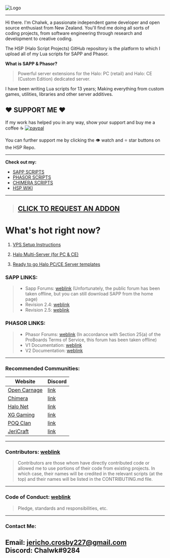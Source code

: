 ![Logo](https://i.imgur.com/t0W5aJe.png)

- - - - 

Hi there. I'm Chalwk, a passionate independent game developer and open source enthusiast from New Zealand. You'll find
me doing all sorts of coding projects, from software engineering through research and development to creative coding.

The HSP (Halo Script Projects) GitHub repository is the platform to which I upload all of my Lua scripts for SAPP and
Phasor.

**What is SAPP & Phasor?**
> Powerful server extensions for the Halo: PC (retail) and Halo: CE (Custom Edition) dedicated server.

I have been writing Lua scripts for 13 years; Making everything from custom games, utilities, libraries and other server
additives.

## ❤️ SUPPORT ME️ ❤️

If my work has helped you in any way, show your support and buy me a coffee :coffee:
[![paypal](https://www.paypalobjects.com/en_US/i/btn/btn_donateCC_LG.gif)](https://www.paypal.com/cgi-bin/webscr?cmd=_s-xclick&hosted_button_id=X6VNRT8N4JEPS&source=url)

You can further support me by clicking the 👁️ watch and ⭐ star buttons on the HSP Repo.

----

**Check out my:**

* [SAPP SCRIPTS](https://github.com/Chalwk77/HALO-SCRIPT-PROJECTS/tree/master/SAPP%20SCRIPTS)
* [PHASOR SCRIPTS](https://github.com/Chalwk77/HALO-SCRIPT-PROJECTS/tree/master/PHASOR%20SCRIPTS)
* [CHIMERA SCRIPTS](https://github.com/Chalwk77/HALO-SCRIPT-PROJECTS/tree/master/CHIMERA/GLOBAL)
* [HSP WIKI](https://github.com/Chalwk77/HALO-SCRIPT-PROJECTS/wiki)

----

> ## [CLICK TO REQUEST AN ADDON](https://github.com/Chalwk77/HALO-SCRIPT-PROJECTS/issues/new?template=feature_request.md)

# What's hot right now?

1. [VPS Setup Instructions](https://github.com/Chalwk77/HALO-SCRIPT-PROJECTS/blob/master/Miscellaneous/VPS%20Setup%20Instructions.md)

2. [Halo Multi-Server (for PC & CE)](https://github.com/Chalwk77/HALO-SCRIPT-PROJECTS/releases/tag/multi-server)

3. [Ready to go Halo PC/CE Server templates](https://github.com/Chalwk77/HALO-SCRIPT-PROJECTS/releases/tag/ReadyToGo)

### SAPP LINKS:

> * Sapp Forums: [weblink](http://halo.isimaginary.com/) (Unfortunately, the public forum has been taken offline, but you can still download SAPP from the home page)
> * Revision 2.4: [weblink](https://drive.google.com/open?id=1nHoonWOxoAe8W58HR5XOResE1vd28Mxl)
> * Revision 2.5: [weblink](https://drive.google.com/open?id=1W3VTUF76wW-L0AP-4UdO-OG_LiAeT63j)

### PHASOR LINKS:

> * Phasor Forums: [weblink](http://phasor.proboards.com/) (In accordance with Section 25(a) of the ProBoards Terms of Service, this forum has been taken offline)
> * V1 Documentation: [weblink](http://phasor.halonet.net/archive/docs/05x.html)
> * V2 Documentation: [weblink](http://phasor.halonet.net/archive/docs/200.html)

----

### Recommended Communities:

| Website                                                                                            | Discord                                    |
|----------------------------------------------------------------------------------------------------|--------------------------------------------|
| [Open Carnage](https://opencarnage.net)                                                            | [link](https://discord.gg/9HMDFa)          |
| [Chimera](https://opencarnage.net/index.php?/topic/6916-chimera-download-source-code-and-discord/) | [link](https://discord.gg/ZwQeBE2)         |
| [Halo Net](https://opencarnage.net)                                                                | [link](https://discord.gg/9HMDFa)          |
| [XG Gaming](https://www.xgclan.com)                                                                | [link](https://discord.gg/djqM24x8)        |
| [POQ Clan](http://poqclan.com/)                                                                    | [link](https://discord.com/invite/pTsKsEm) |
| [JeriCraft](https://discord.gg/vcyM6epaqg)                                                         | [link](https://discord.gg/vcyM6epaqg)      |

----

### Contributors: [weblink](https://github.com/Chalwk77/HALO-SCRIPT-PROJECTS/blob/master/CONTRIBUTING.md)

> Contributors are those whom have directly contributed code or allowed me to use portions of their code from existing projects.
> In which case, their names will be credited in the relevant scripts (at the top) and their names will be listed in the CONTRIBUTING.md file.
----

### Code of Conduct: [weblink](https://github.com/Chalwk77/HALO-SCRIPT-PROJECTS/blob/master/CODE_OF_CONDUCT.md)

> Pledge, standards and responsibilities, etc.
----

### Contact Me:

Email: **jericho.crosby227@gmail.com**<br/>
Discord: **Chalwk#9284**
----
